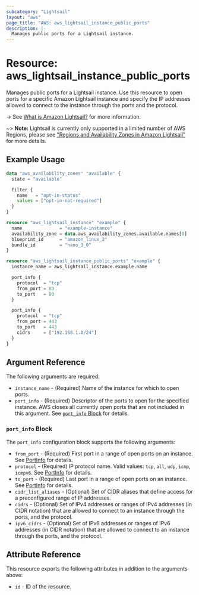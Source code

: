 ```yaml
---
subcategory: "Lightsail"
layout: "aws"
page_title: "AWS: aws_lightsail_instance_public_ports"
description: |-
  Manages public ports for a Lightsail instance.
---
```


# Resource: aws_lightsail_instance_public_ports

Manages public ports for a Lightsail instance. Use this resource to open ports for a specific Amazon Lightsail instance and specify the IP addresses allowed to connect to the instance through the ports and the protocol.

-> See [What is Amazon Lightsail?](https://lightsail.aws.amazon.com/ls/docs/getting-started/article/what-is-amazon-lightsail) for more information.

~> **Note:** Lightsail is currently only supported in a limited number of AWS Regions, please see ["Regions and Availability Zones in Amazon Lightsail"](https://lightsail.aws.amazon.com/ls/docs/overview/article/understanding-regions-and-availability-zones-in-amazon-lightsail) for more details.

## Example Usage

```terraform
data "aws_availability_zones" "available" {
  state = "available"

  filter {
    name   = "opt-in-status"
    values = ["opt-in-not-required"]
  }
}

resource "aws_lightsail_instance" "example" {
  name              = "example-instance"
  availability_zone = data.aws_availability_zones.available.names[0]
  blueprint_id      = "amazon_linux_2"
  bundle_id         = "nano_3_0"
}

resource "aws_lightsail_instance_public_ports" "example" {
  instance_name = aws_lightsail_instance.example.name

  port_info {
    protocol  = "tcp"
    from_port = 80
    to_port   = 80
  }

  port_info {
    protocol  = "tcp"
    from_port = 443
    to_port   = 443
    cidrs     = ["192.168.1.0/24"]
  }
}
```

## Argument Reference

The following arguments are required:

* `instance_name` - (Required) Name of the instance for which to open ports.
* `port_info` - (Required) Descriptor of the ports to open for the specified instance. AWS closes all currently open ports that are not included in this argument. See [`port_info` Block](#port_info-block) for details.

### `port_info` Block

The `port_info` configuration block supports the following arguments:

* `from_port` - (Required) First port in a range of open ports on an instance. See [PortInfo](https://docs.aws.amazon.com/lightsail/2016-11-28/api-reference/API_PortInfo.html) for details.
* `protocol` - (Required) IP protocol name. Valid values: `tcp`, `all`, `udp`, `icmp`, `icmpv6`. See [PortInfo](https://docs.aws.amazon.com/lightsail/2016-11-28/api-reference/API_PortInfo.html) for details.
* `to_port` - (Required) Last port in a range of open ports on an instance. See [PortInfo](https://docs.aws.amazon.com/lightsail/2016-11-28/api-reference/API_PortInfo.html) for details.
* `cidr_list_aliases` - (Optional) Set of CIDR aliases that define access for a preconfigured range of IP addresses.
* `cidrs` - (Optional) Set of IPv4 addresses or ranges of IPv4 addresses (in CIDR notation) that are allowed to connect to an instance through the ports, and the protocol.
* `ipv6_cidrs` - (Optional) Set of IPv6 addresses or ranges of IPv6 addresses (in CIDR notation) that are allowed to connect to an instance through the ports, and the protocol.

## Attribute Reference

This resource exports the following attributes in addition to the arguments above:

* `id` - ID of the resource.
